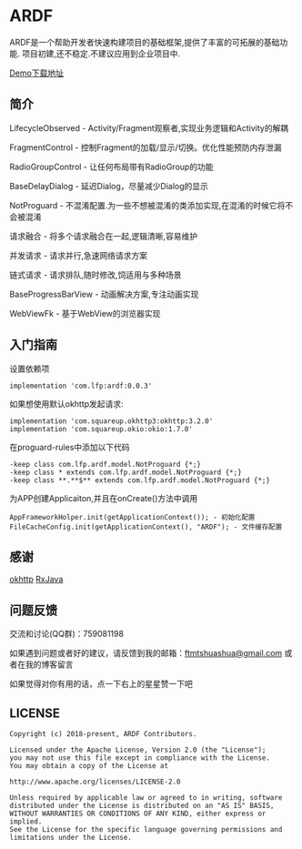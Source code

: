 # ARDF

ARDF是一个帮助开发者快速构建项目的基础框架,提供了丰富的可拓展的基础功能.
项目初建,还不稳定.不建议应用到企业项目中.

[Demo下载地址](https://fir.im/l7b4)

**简介**
--------
LifecycleObserved - Activity/Fragment观察者,实现业务逻辑和Activity的解耦

FragmentControl - 控制Fragment的加载/显示/切换。优化性能预防内存泄漏

RadioGroupControl - 让任何布局带有RadioGroup的功能

BaseDelayDialog - 延迟Dialog，尽量减少Dialog的显示

NotProguard - 不混淆配置.为一些不想被混淆的类添加实现,在混淆的时候它将不会被混淆

请求融合 - 将多个请求融合在一起,逻辑清晰,容易维护

并发请求 - 请求并行,急速网络请求方案

链式请求 - 请求排队,随时修改,饲适用与多种场景

BaseProgressBarView - 动画解决方案,专注动画实现

WebViewFk - 基于WebView的浏览器实现

**入门指南**
--------
设置依赖项
```
implementation 'com.lfp:ardf:0.0.3'
```
如果想使用默认okhttp发起请求:
```
implementation 'com.squareup.okhttp3:okhttp:3.2.0'
implementation 'com.squareup.okio:okio:1.7.0'
```

在proguard-rules中添加以下代码
```
-keep class com.lfp.ardf.model.NotProguard {*;}
-keep class * extends com.lfp.ardf.model.NotProguard {*;}
-keep class **.**$** extends com.lfp.ardf.model.NotProguard {*;}
```

为APP创建Applicaiton,并且在onCreate()方法中调用
```
AppFrameworkHolper.init(getApplicationContext()); - 初始化配置
FileCacheConfig.init(getApplicationContext(), "ARDF"); - 文件缓存配置
```

**感谢**
--------
[okhttp](https://github.com/square/okhttp)
[RxJava](https://github.com/ReactiveX/RxJava)

**问题反馈**
--------
交流和讨论(QQ群)：759081198

如果遇到问题或者好的建议，请反馈到我的邮箱：ftmtshuashua@gmail.com 或者在我的博客留言

如果觉得对你有用的话，点一下右上的星星赞一下吧

**LICENSE**
--------
```
Copyright (c) 2018-present, ARDF Contributors.

Licensed under the Apache License, Version 2.0 (the "License");
you may not use this file except in compliance with the License.
You may obtain a copy of the License at

http://www.apache.org/licenses/LICENSE-2.0

Unless required by applicable law or agreed to in writing, software
distributed under the License is distributed on an "AS IS" BASIS,
WITHOUT WARRANTIES OR CONDITIONS OF ANY KIND, either express or implied.
See the License for the specific language governing permissions and
limitations under the License.
```

